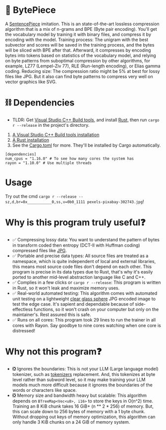 # 🎉 BytePiece
A [SentencePiece](https://github.com/google/sentencepiece) imitation. This is an state-of-the-art lossless compression algorithm that is a mix of n-grams and BPE (Byte pair encoding). You'll get the vocabulary model by training it with binary files, and compress it by encoding with the model. Training process: The unigram with the best subvector and scores will be saved in the training process, and the bytes will be sliced with BPE after that. Afterward, it compresses by encoding bytes into tokens based on statistics of the vocabulary model, and relying on byte patterns from suboptimal compression by other algorithms, for example, LZ77 (Lempel-Ziv 77), RLE (Run-length encoding), or Elias gamma coding. Reducing size: The compression ratio might be 5% at best for lossy files like JPG. But it also can find byte patterns to compress very well on vector graphics like SVG.  

# ⛓️ Dependencies
- TLDR: Get [Visual Studio C++ Build tools](https://www.rust-lang.org/learn/get-started), and install [Rust](https://www.rust-lang.org/learn/get-started), then run `cargo r --release` in the project's directory.
1.	[A Visual Studio C++ Build tools installation](https://www.rust-lang.org/learn/get-started)  
2.	[A Rust installation](https://www.rust-lang.org/learn/get-started)  
3.	See the [Cargo.toml](Cargo.toml) for more. They'll be installed by Cargo automatically.  
```
[dependencies]
num_cpus = "1.16.0" # To see how many cores the system has
rayon = "1.10.0" # Use multiple threads
```

# Usage
Try out the cmd `cargo r --release -- sz,d,br=0x___________0,ss,v=0b0_1111 pexels-pixabay-302743.jpg`!  

# Why is this program truly useful❓
- ✅ Compressing lossy data: You want to understand the pattern of bytes in transform coded then entropy (DCT-II with Huffman coding) compressed files like [JPG](https://en.wikipedia.org/wiki/JPEG#JPEG_codec_example).  
- ✅ Portable and precise data types: All source files are treated as a namespace, which is quite independent of local and external libraries, this means most source code files don't depend on each other. This program is precise in its data types due to Rust, that's why it's easily ported to another mid-level abstraction language like C and C++.  
- ✅ Complies in a few clicks or `cargo r --release`: This program is written in Rust, so it won't leak and maximize memory uses.  
- ✅ Real-world automated testing: This algorithm comes with automated unit testing on a lightweight [clear glass sphere](pexels-pixabay-302743.jpg) JPG encoded image to test the edge case. It's sapient and dependable because of side-effectless functions, so it won't crash on your computer but only on the maintainer's. Rest assured this is safe.  
- ✅ Runs on all cores: This program took 29 lines to run the trainer in all cores with Rayon. Say goodbye to nine cores watching when one core is distressed!  

# Why not this program❓
- ❎ Ignores the boundaries: This is not your LLM (Large language model) tokenizer, such as [tokenizers](https://github.com/huggingface/tokenizers) replacement. And, this tokenizes at byte level rather than subword level, so it may make training your LLM models much more difficult because it ignores the boundaries of the words or characters like space.  
- ❎ Memory size and bandwidth heavy but scalable: This algorithm depends on `BTreeMap<Vec<u8>, i16>` to store the keys in O(n^2) time. Training an 8 KiB chunk takes 16 GiB+ (n ** 2 * 256) of memory. But, this can scale down to 256 bytes of memory with a 1 byte chunk. Without dropping out keys of memory optimization, this algorithm can only handle 3 KiB chunks on a 24 GiB of memory system.  
